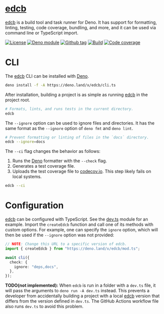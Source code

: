 # [edcb]

[edcb] is a build tool and task runner for Deno. It has support for formatting,
linting, testing, code coverage, bundling, and more, and it can be used via
command line or TypeScript import.

[![License][license-shield]](LICENSE)
[![Deno module][deno-land-shield]][deno-land]
[![Github
tag][github-shield]][github] [![Build][build-shield]][build]
[![Code
coverage][coverage-shield]][coverage]

# CLI

The [edcb] CLI can be installed with [Deno].

```sh
deno install -f -A https://deno.land/x/edcb/cli.ts
```

After installation, building a project is as simple as running [edcb] in the
project root.

```sh
# Formats, lints, and runs tests in the current directory.
edcb
```

The `--ignore` option can be used to ignore files and directories. It has the
same format as the `--ignore` option of `deno fmt` and `deno lint`.

```sh
# Prevent formatting or linting of files in the `docs` directory.
edcb --ignore=docs
```

The `--ci` flag changes the behavior as follows:

1. Runs the [Deno] formatter with the `--check` flag.
2. Generates a test coverage file.
3. Uploads the test coverage file to [codecov.io]. This step likely fails on
   local systems.

```sh
edcb --ci
```

# Configuration

[edcb] can be configured with TypeScript. See the [dev.ts](dev.ts) module for an
example. Import the `createEdcb` function and call one of its methods with
custom options. For example, one can specify the `ignore` option, which will
then be used if the `--ignore` option was not provided:

```ts
// NOTE: Change this URL to a specific version of edcb.
import { createEdcb } from "https://deno.land/x/edcb/mod.ts";

await cli({
  check: {
    ignore: "deps,docs",
  },
});
```

**TODO(not implemented):** When `edcb` is run in a folder with a `dev.ts` file,
it will pass the arguments to `deno run -A dev.ts` instead. This prevents a
developer from accidentally building a project with a local [edcb] version that
differs from the version defined in `dev.ts`. The GitHub Actions workflow file
also runs `dev.ts` to avoid this problem.

[edcb]: #
[Deno]: https://deno.land
[GitHub Actions]: https://github.com/features/actions
[codecov.io]: https://codecov.io

<!-- badges -->

[github]: https://github.com/eibens/edcb
[github-shield]: https://img.shields.io/github/v/tag/eibens/edcb?label&logo=github
[coverage-shield]: https://img.shields.io/codecov/c/github/eibens/edcb?logo=codecov&label
[license-shield]: https://img.shields.io/github/license/eibens/edcb?color=informational
[coverage]: https://codecov.io/gh/eibens/edcb
[build]: https://github.com/eibens/edcb/actions/workflows/ci.yml
[build-shield]: https://img.shields.io/github/workflow/status/eibens/edcb/ci?logo=github&label
[deno-land]: https://deno.land/x/edcb
[deno-land-shield]: https://img.shields.io/badge/x/edcb-informational?logo=deno&label

